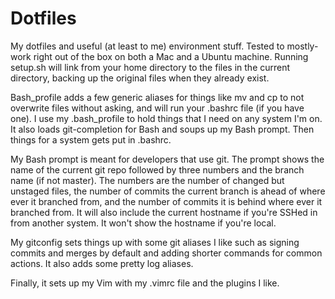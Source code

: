 # Dotfiles

My dotfiles and useful (at least to me) environment stuff. Tested to mostly-work
right out of the box on both a Mac and a Ubuntu machine. Running setup.sh will
link from your home directory to the files in the current directory, backing up
the original files when they already exist.

Bash_profile adds a few generic aliases for things like mv and cp to not
overwrite files without asking, and will run your .bashrc file (if you have
one). I use my .bash_profile to hold things that I need on any system I'm on.
It also loads git-completion for Bash and soups up my Bash prompt. Then things
for a system gets put in .bashrc.

My Bash prompt is meant for developers that use git. The prompt shows the name
of the current git repo followed by three numbers and the branch name (if not
master). The numbers are the number of changed but unstaged files, the number
of commits the current branch is ahead of where ever it branched from, and the
number of commits it is behind where ever it branched from. It will also
include the current hostname if you're SSHed in from another system. It won't
show the hostname if you're local.

My gitconfig sets things up with some git aliases I like such as signing commits
and merges by default and adding shorter commands for common actions. It also
adds some pretty log aliases.

Finally, it sets up my Vim with my .vimrc file and the plugins I like.
